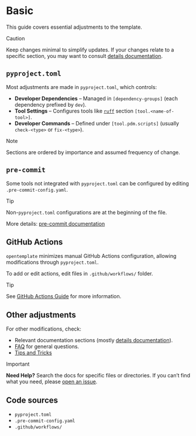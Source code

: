<!--
SPDX-FileCopyrightText: © 2025 open-nudge <https://github.com/open-nudge>
SPDX-FileContributor: szymonmaszke <github@maszke.co>

SPDX-License-Identifier: Apache-2.0
-->

# Basic

This guide covers essential adjustments to the template.

> [!CAUTION]
> Keep changes minimal to simplify updates.
> If your changes relate to a specific section, you may want to
> consult [details documentation](../details/index.md).

## `pyproject.toml`

Most adjustments are made in `pyproject.toml`, which controls:

- __Developer Dependencies__ – Managed in `[dependency-groups]`
    (each dependency prefixed by `dev`).
- __Tool Settings__ – Configures tools like
    [`ruff`](https://docs.astral.sh/ruff/configuration/)
    section `[tool.<name-of-tool>]`.
- __Developer Commands__ – Defined under `[tool.pdm.scripts]`
    (usually `check-<type>` or `fix-<type>`).

> [!NOTE]
> Sections are ordered by importance and assumed frequency of change.

## `pre-commit`

Some tools not integrated with `pyproject.toml` can be configured
by editing `.pre-commit-config.yaml`.

> [!TIP]
> Non-`pyproject.toml` configurations are at the beginning of the file.

More details: [pre-commit documentation](https://pre-commit.com/#usage)

## GitHub Actions

`opentemplate` minimizes manual GitHub Actions configuration, allowing
modifications through `pyproject.toml`.

To add or edit actions, edit files in `.github/workflows/` folder.

> [!TIP]
> See [GitHub Actions Guide](../details/github-actions.md) for more information.

## Other adjustments

For other modifications, check:

- Relevant documentation sections (mostly [details documentation](../details/index.md)).
- [FAQ](../about/faq.md) for general questions.
- [Tips and Tricks](../about/tips-and-tricks.md)

> [!IMPORTANT]
> __Need Help?__ Search the docs for specific files or directories.
> If you can’t find what you need, please
> [open an issue](https://github.com/open-nudge/opentemplate/issues).

## Code sources

- `pyproject.toml`
- `.pre-commit-config.yaml`
- `.github/workflows/`

